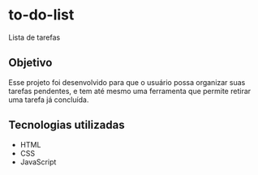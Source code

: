 # to-do-list
Lista de tarefas

## Objetivo
Esse projeto foi desenvolvido para que o usuário possa organizar suas tarefas pendentes, e tem até mesmo uma ferramenta que permite retirar uma tarefa já concluída.

## Tecnologias utilizadas
- HTML
- CSS
- JavaScript
